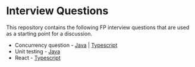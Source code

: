 # Interview Questions

This repository contains the following FP interview questions that are used as a starting point for a discussion.

- Concurrency question - [Java](./java/src/main/java/ConcurrencyInterviewQuestions.java) | [Typescript](./typescript/src/concurrencyInterviewQuestion/concurrenyInterviewQuestions.ts)
- Unit testing - [Java](./java/src/test/java/UnitTestingInterviewQuestionsTest.java)
- React - [Typescript](./react-question/src/index.tsx)

